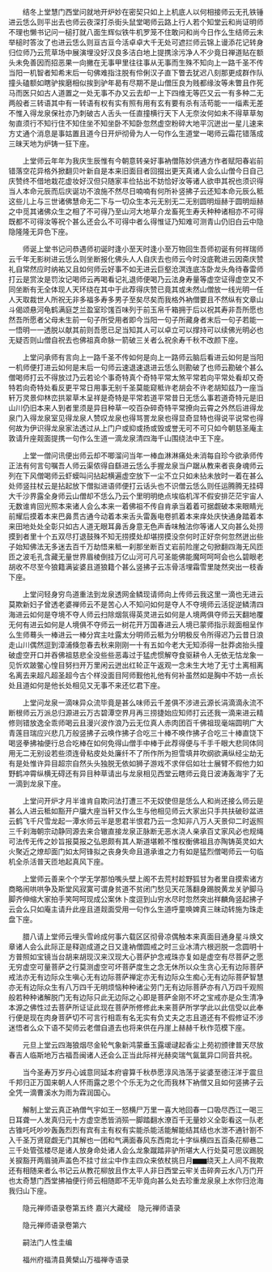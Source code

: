 <!-- { "loadSidebar": true } -->
　　结冬上堂慧门西堂问就地开炉妙在密契只如上上机底人以何相接师云无孔铁锤进云恁么则平出去也师云夜深打杀街头鼠堂喝师云路上行人若个知堂云和尚证明师不理也懒书记问一槌打就八面生辉似铁牛机罗笼不住敢问和尚今日作么生结师云未举槌时答汝了也进云恁么则亘古亘今活卓卓大千无处可遮拦师云锦上谩添花记转身归位师乃云荒草场中展演埋没好汉良多洁白地上提携涂污净人不少竟日禅道贴在额头未免善因而招恶果一向撇在无事甲里往往事从无事而生殊不知向上一路千圣不传当阳一机智者知希末后一句佛难指注脱有伶俐汉子直下瞥去犹迟八刻那更成群作队撞头磕额如瞎驴挨磨相似挨到驴年曷有尽期不是山僧压良为贱都缘汝等未瞥且作死马而医只如古人道置之一处无事不办又云去却一上下四维无等匹又云一有多种二无两般者三转语其中有一转语有权有实有照有用有玄有要有杀有活苟能一一缁素无差不惟入得龙泉保社亦乃刺破古人舌头一任直撞横行天下人无奈汝何如未不得草草匆匆直须行不知行住不知住坐不知坐卧不知卧忽然虚空粉碎大地平沉迸出一星儿速来方丈通个消息是事姑置且道今日开炉彻骨为人一句作么生道堂一喝师云霜花错落成三昧天地为炉铸一狂下座。

　　上堂师云年年为我庆生辰惟有今朝意转亲好事衲僧陈妙供通方作者赋阳春岩前错落空花异格外掀翻贝叶新自是本来旧面目者回掇出更天真诸人会么山僧今日自己庆赞终不借地栽花虚妆好汉但只随家丰俭拈出不妨恰好汝等诸人欲申其祝也须识得当人本命元辰而后庆诞功不浪施不然尽日喃喃有何所补竖拂子云还知本命元辰么秪这些儿上与三世诸佛慧命无二下与一切众生本元无别无二无别圆明烜赫于圆明烜赫之中觅其诸佛众生之相了不可得乃至山河大地草介龙畜死生寿夭种种诸相亦不可得既都不可得汝等祝个甚么还会么不可得中者么得惟证乃知难可测青山仍旧白云中隐隐隆隆无异色下座。

　　师诞上堂书记问恭遇师初诞时逢小至天时逢小至万物回生吾师初诞有何祥瑞师云千年无影树进云恁么则坐断报化佛头人人自庆去也师云今时没底靴进云因斋庆赞礼自常然应时纳祐又且如何师云好事不如无进云巨壑沧溟连底冻卧龙头角待春雷师打云是赏汝是罚汝记喝师云再喝看记礼退师便喝乃云法身寿量等虚空证得虚空又不同坐断有无全体现人天环绕在其中于此荐得庆赞已竟其或未然山僧放一线光明一任人天取裁世人所祝无非多福多寿多男子至矣尽矣而我格外衲僧要且不然纵有文章山斗偈颂悬河龟鹤满庭芝兰盈室珍馐百味列于前玉帛千箱拥于后以祝其寿非吾所愿也然吾所愿者父母未生前一句子所受用者即今当阳一句子所藏身者末后一句子若能一一悟明一一透脱以献其前则吾愿已足当知其人可以卓立可以撑持可以续佛光明必也无疑否则山僧自祝去也佛祖真命脉一箭破三关者么祝余寿千秋不改颜下座。

　　上堂问承师有言向上一路千圣不传如何是向上一路师云脑后看进云如何是当阳一机师便打进云如何是末后一句师云速退速退进云恁么则勘破了也师云勘破个甚么僧喝师打云不得放过乃云若论个事奇特真个奇特平常太煞平常若向平常处看却又奇特若向奇特处看反更平常日用事无别千圣莫能窥秪许老胡会不许老胡知兹乃一座当轩万灵景仰林峦拱翠草木呈祥是奇特是平常若道平常昔日无恁么事若道奇特元是旧山川仍旧本来人到者里须是异目种草一咬百杂碎奇特平常撩向云霄之外然后进得龙泉门入得龙泉室见得龙泉人赞叹龙泉也得骂詈龙泉也得显奇显特也得说平说常也得何故为伊识得龙泉家法透过从上门户或抑或扬或毁或誉无可不可只如今朝慈圣庵主敦请升座觌面提携一句作么生道一滴龙泉清四海千山围绕法中王下座。

　　上堂一僧问讯便出师云却不唧溜问当年一棒血淋淋痛处未消每自珍今欲承师传正法有何言句嘱吾人师云渠侬得自繇进云恁么手握龙泉当户踞从教来者丧身魂师云列在下风僧喝师云虾蟆叫问拈起横遍虚空放下一尘不立只如未拈未放时一着在甚么处师竖拄杖云是拈起放下僧拟进语师便打云话头也不识僧云恁么则任运腾腾无挂碍大千沙界露全身师云山僧却不恁么乃云个里明明绝点埃临机浑不假安排茫茫宇宙人无数谁肯回光照本来诸人会么本来一着佛祖不传自肯承当着着可据觑破本来眼睛光前耀后摸着本来巴鼻贯古通今动着本来舌头雷轰电卷抓着本来痒处庆快通身踏着本来田地处处全彰只如古人道无眼耳鼻舌身意无色声香味触法你等诸人又向甚么处捞摸到者里十个五双尽打退鼓殊不知无捞摸处却堪捞摸没奈何时正好奈何忽然迸出些子始知佛法无多迷去百千万劫悟来秪一刹那坐断百丈岩前险崖之句掀翻四海无风匝匝之波毛孔含藏无量世界眉棱倒挂万亿山河可凡可圣能佛能魔呵呵呵会也么碧眼老胡收不尽至今狼籍满娑婆且道狼籍个甚么竖拂子云冻骨活埋霜雪里陡然突出一枝香下座。

　　上堂问轻身穷鸟道重法到龙泉透网金鳞现请师向上传师云我这里一滴也无进云莫欺新妇子曾透老婆禅师云不是苦心人不知问如何是夺人不夺境师云活捉逆鳞清四海进云如何是夺境不夺人师云扫除烟氛得英灵进云如何是人境两俱夺师云天翻地覆无何有进云如何是人境俱不夺师云一树花开万国春进云人境已蒙师指示觌面相呈作么生师蓦头一棒进云一棒分宾主吐露太分明师云秪为分明极反令所得迟乃云昔日浪走山川偶然逗到漳浦倏忽春去秋来刚刚一十有五如今老大无知添得一肚莽卤抬头撞破虚空开口并吞佛祖慈悲全没些些恶毒过于猛虎惯解夺食驱耕令人无依无怙龙象一见忻欢跛鳖心惶目努扫开万里闲云迸出红轮正午返观一念未生大地了无寸土离相离名离去来超凡超圣超今古个样没面目阿师觐他礼他有何补虽然如是胸中不妨一点长处且道如何是他长处相见又无事不来还忆君下座。

　　上堂问龙泉一滴味异众流毕竟是甚么味师云千差俱不涉进云源长涓滴滴永流不断根师云万派总归源进云万古碧潭空界月再三捞捷始应知师打云还我一滴来进云精修则错放逸全乖师喝云且漫兴波作浪乃云无位真人赤肉团百千佛祖现毫端圆明广大青莲目瑞应兴悲几万般竖拂子云唤作拂子合吃三十棒不唤作拂子合吃三十棒直饶下喝竖拳拂袖便行总合吃棒在如何免得山僧手中棒于此荐得便与千手千眼大悲同体同用无二无别设若些须连骨粘皮处处廉纤不了所作所为担雪填井吹纲欲满纵经尘劫无有是处惟许异目超宗自然头头独脱无依如狮子游戏不求伴侣如壮士展臂不假他力如野鹤冲霄纵横无碍还有异目种草请出与龙泉相见西堂云瞎师云竟日波涛轰海宇了无一滴到龙泉下座。

　　上堂问开炉才月半谁肯自欺问法打遭三不无奴使但是恁么人和尚还接么师云是甚么人进云秪如豁开户牖大座当轩又作么生与他相见师云大家出只手共扶破砂盆进云鹤飞千尺雪龙起一潭水师云半是思君半恨君乃云一念知非八万人天景仰二时返照三千刹海朝宗动静同源去来合辙直接龙泉正脉断无恶水浇人亲承百丈家风必也规绳可法传无传之妙旨报莫报之弘恩颇有其人斯道堪赖不惟权衡佛祖且亦陶铸英灵如大火聚近之燎却面门如太阿锋拟之丧身失命且道承谁之力有如是猛烈僧喝师云一句临机全杀活普天匝地起真风下座。

　　上堂师云善来个个学无学那怕嘴头壁上阁不去荒村趁野狐甘为者里自摸索诸方商略闹哄哄争及斯堂风寂寞可谓身贫道不贫闭门愁见天花落翻身踢脱黄龙关驴脚马脚齐伸缩大家拍手笑呵呵现成公案休卜度逗到山穷水尽时忽然突出祥麟角竖起拂子云会么只如庵主请升此座且道觌面受用一句作么生道呼童唤婢真三昧动转施为珠走盘下座。

　　腊八请上堂师云埋头雪岭成何事六载区区彻骨凉偶触本来真面目通身星斗焕文章诸人会么此际正是释迦成道之日又逢衲僧圆戒之时三业冰清六根迥脱一念圆明十方普照如宝镜当台胡来胡现汉来汉现大心菩萨护念戒珠亦复如是虚空有尽菩萨之愿无穷虚空可量菩萨之行莫测虚空可坏菩萨度生之念无休所以众生贪心无有边际菩萨戒法亦无有边际众生嗔心无有边际菩萨禅定亦无有边际众生痴心无有边际菩萨智慧亦无有边际众生有八万四千无明烦恼种种诸尘劳门无有边际菩萨亦有八万四千观照般若种种诸解脱门无有边际只此无边际之心即是菩萨金刚不坏之宝戒亦是众生清净本源之佛性过去菩萨所证证此现在菩萨所修修此未来菩萨所学学此以此信受以此奉行便是现在肉身菩萨切不可言行相乖有名无实有负丈夫之志且道还有不假修证不涉迷悟者么众下语不契师云老僧自道去也将来供在丹崖上赫赫千秋作范模下座。

　　元旦上堂云四海狼烟尽金轮气象新鸿蒙垂玉露叆叇起香尘上苑初颁律普天尽放春吉人临斯地万古福吾闽诸人还会么正当此际祥光赫奕瑞气氤氲异口同音共祝。

　　当今圣寿万岁丹心诚意同延本府睿算千秋恭愿淳风浩荡于娑婆至德汪洋于震旦千邦归正万国来朝人人怀雨露之恩个个乐无为之化而我林下衲僧又且如何竖拂子云全凭一滴曹溪水为雨为霖润国心。

　　解制上堂云真正衲僧气宇如王一怒横尸万里一喜大地回春一口吸尽西江一喝三日耳聋一人发真归元十方虚空悉皆消殒一脚踏翻水潦百千无量妙义全彰看这一队老古锥吒吒吵吵轰轰烈烈有宾有主有权有实能杀能活能解能结其结也水泄不通针劄不入千圣万贤窥觑无门其解也一团和气满面春风东西南北十字纵横四五百条花柳巷二三千处管弦楼尽是诸人放身命处诸人会么龙象蹴踏非驴所堪大人行处莫可思议踢脱关捩豁开两眉骑声盖色不挂寸丝尘中作主四众来依杖挑日月▆▆绕天上人间不我欺还有相随来者么书记云从教花柳放且作太平人非日西堂云牢关击碎奔云水八万门开也太奇慧门西堂拂袖便行师云相随即不无毕竟向甚么处去珍重龙泉泉上水你归沧海我归山下座。

　　隐元禅师语录卷第五终
嘉兴大藏经　隐元禅师语录


　　隐元禅师语录卷第六

　　嗣法门人性圭编

　　福州府福清县黄檗山万福禅寺语录

